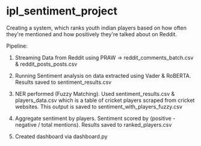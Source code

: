 # ipl_sentiment_project

Creating a system, which ranks youth indian players based on how often they're mentioned and how positively they're talked about on Reddit. 

Pipeline:

1. Streaming Data from Reddit using PRAW -> reddit_comments_batch.csv & reddit_posts_posts.csv

2. Running Sentiment analysis on data extracted using Vader & RoBERTA. Results saved to sentiment_results.csv

3. NER performed (Fuzzy Matching). Used sentiment_results.csv & players_data.csv which is a table of cricket players scraped from cricket websites. This output is saved to sentiment_with_players_fuzzy.csv

4. Aggregate sentiment by players. Sentiment scored by (positive - negative / total mentions). Results saved to ranked_players.csv

5. Created dashboard via dashboard.py